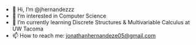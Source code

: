 - 👋 Hi, I’m @jhernandezzz
- 👀 I’m interested in Computer Science
- 🌱 I’m currently learning Discrete Structures & Multivariable Calculus at UW Tacoma
- 📫 How to reach me: jonathanhernandeze05@gmail.com

<!---
jhernandezzz/jhernandezzz is a ✨ special ✨ repository because its `README.md` (this file) appears on your GitHub profile.
You can click the Preview link to take a look at your changes.
--->
